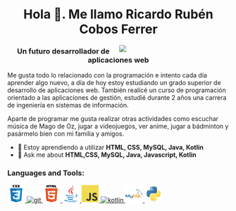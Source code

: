 <h1 align="center">Hola 👋. Me llamo Ricardo Rubén Cobos Ferrer</h1>
<img align="right"  width = "250px" src = "https://github.com/Sanstroid/Sanstroid/assets/99502950/e144cc76-e962-4caa-a3ce-0271d5826c44">
<h3 align="center">Un futuro desarrollador de aplicaciones web</h3>
<p>Me gusta todo lo relacionado con la programación e intento cada día aprender algo nuevo, a día de hoy estoy estudiando un grado superior de desarrollo de aplicaciones web. También realicé un curso de programación orientado a las aplicaciones de gestión, estudié durante 2 años una carrera de ingeniería en sistemas de información.</p>
<p>Aparte de programar me gusta realizar otras actividades como escuchar música de Mago de Oz, jugar a videojuegos, ver anime, jugar a bádminton y pasármelo bien con mi familia y amigos.</p>


- 🌱 Estoy aprendiendo a utilizar **HTML, CSS, MySQL, Java, Kotlin**
- 💬 Ask me about **HTML,CSS, MySQL, Java, Javascript, Kotlin**
<h3 align="left">Languages and Tools:</h3>
<p align="left"> <a href="https://www.w3schools.com/css/" target="_blank" rel="noreferrer"> <img src="https://raw.githubusercontent.com/devicons/devicon/master/icons/css3/css3-original-wordmark.svg" alt="css3" width="40" height="40"/> </a> <a href="https://git-scm.com/" target="_blank" rel="noreferrer"> <img src="https://www.vectorlogo.zone/logos/git-scm/git-scm-icon.svg" alt="git" width="40" height="40"/> </a> <a href="https://www.w3.org/html/" target="_blank" rel="noreferrer"> <img src="https://raw.githubusercontent.com/devicons/devicon/master/icons/html5/html5-original-wordmark.svg" alt="html5" width="40" height="40"/> </a> <a href="https://www.java.com" target="_blank" rel="noreferrer"> <img src="https://raw.githubusercontent.com/devicons/devicon/master/icons/java/java-original.svg" alt="java" width="40" height="40"/> </a> <a href="https://developer.mozilla.org/en-US/docs/Web/JavaScript" target="_blank" rel="noreferrer"> <img src="https://raw.githubusercontent.com/devicons/devicon/master/icons/javascript/javascript-original.svg" alt="javascript" width="40" height="40"/> </a> <a href="https://kotlinlang.org" target="_blank" rel="noreferrer"> <img src="https://www.vectorlogo.zone/logos/kotlinlang/kotlinlang-icon.svg" alt="kotlin" width="40" height="40"/> </a> <a href="https://www.mysql.com/" target="_blank" rel="noreferrer"> <img src="https://raw.githubusercontent.com/devicons/devicon/master/icons/mysql/mysql-original-wordmark.svg" alt="mysql" width="40" height="40"/> </a> <a href="https://www.python.org" target="_blank" rel="noreferrer"> <img src="https://raw.githubusercontent.com/devicons/devicon/master/icons/python/python-original.svg" alt="python" width="40" height="40"/> </a> </p>
